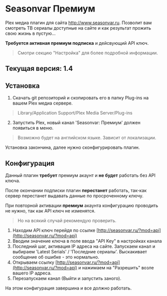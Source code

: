 Seasonvar Премиум
=================

Plex медиа плагин для сайта http://www.seasonvar.ru.
Позволит вам смотреть ТВ сериалы доступные на сайте и как результат прожить свою жизнь в пустую...

__Требуется активная премиум подписка__ и дейсвующий API ключ.
> Смотри секцию "Настройка" для более подробной информации.

Текущая версия: 1.4
-------------------

Установка
---------

1. Скачать git репозиторий и скопировать его в папку Plug-ins на вашем Plex медиа сервере.
> Library/Application Support/Plex Media Server/Plug-ins

2. Запустить Plex, новый канал 'Seasonvar: Премиум' должен появиться в меню.
> Возможно будет на английском языке. Зависит от локализации.

Установка закончина, далее нужно сконфигурировать плагин.

Конфигурация
------------

Данный плагин __требует__ премиум акаунт и __не будет__ работать без API ключа.

После окончании подписки плагин __перестанет__ работать, так-как сервер перестанет выдавать данные по просроченному ключу.

При повторной активации __премиум__ акаунта конфигурацию проводить не нужно, так как API ключ не изменятся.
> Но на всякий случай рекомендую проверить.

1. Находим API ключ перейдя по ссылке [http://seasonvar.ru/?mod=api](http://seasonvar.ru/?mod=api)
2. Вводим значение ключа в поле ввода "API Key" в настройках канала
3. Последний шаг, активация IP адреса на сайте. Запускаем канал и выбираем 'Latest Serials' / 'Последние сериалы'. Выскакивает сообщение об ошибке - это нормально.
4. Открываем ссылку [http://seasonvar.ru/?mod=api](http://seasonvar.ru/?mod=api) и нажимаем на "Разрешить" возле вашего IP адреса.
5. Перезапускаем канал (Выйти и запустить заного).

На этом конфигурация завершина и все должно работать.